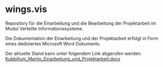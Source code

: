 # wings.vis 

Repository für die Einarbeitung und die Bearbeitung der Projektarbeit im Modul Verteilte Informationssysteme.

Die Dokumentation der Einarbeitung und der Projektarbeit erfolgt in Form eines dediziertes Microsoft Word Dokuments.

Der aktuelle Stand kann unter folgendem Link abgerufen werden: [Kubbillum_Martin_Einarbeitung_und_Projektarbeit.docx](https://studhswismarde.sharepoint.com/:w:/s/VerteilteInformationssysteme755/EehfJpN4yZZKisdVfvI8UsEBz7VNO68YVLkYPThX-lSnqQ?e=xcy44L)
